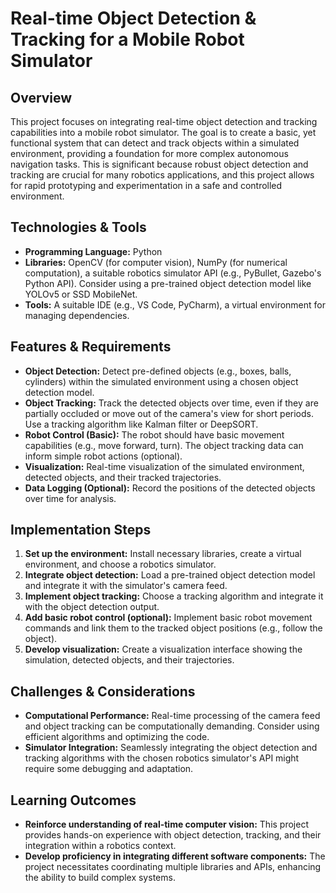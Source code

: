 # Real-time Object Detection & Tracking for a Mobile Robot Simulator

## Overview

This project focuses on integrating real-time object detection and tracking capabilities into a mobile robot simulator.  The goal is to create a basic, yet functional system that can detect and track objects within a simulated environment, providing a foundation for more complex autonomous navigation tasks.  This is significant because robust object detection and tracking are crucial for many robotics applications, and this project allows for rapid prototyping and experimentation in a safe and controlled environment.

## Technologies & Tools

- **Programming Language:** Python
- **Libraries:** OpenCV (for computer vision), NumPy (for numerical computation), a suitable robotics simulator API (e.g., PyBullet, Gazebo's Python API).  Consider using a pre-trained object detection model like YOLOv5 or SSD MobileNet.
- **Tools:**  A suitable IDE (e.g., VS Code, PyCharm),  a virtual environment for managing dependencies.

## Features & Requirements

- **Object Detection:** Detect pre-defined objects (e.g., boxes, balls, cylinders) within the simulated environment using a chosen object detection model.
- **Object Tracking:**  Track the detected objects over time, even if they are partially occluded or move out of the camera's view for short periods. Use a tracking algorithm like Kalman filter or DeepSORT.
- **Robot Control (Basic):**  The robot should have basic movement capabilities (e.g., move forward, turn).  The object tracking data can inform simple robot actions (optional).
- **Visualization:** Real-time visualization of the simulated environment, detected objects, and their tracked trajectories.
- **Data Logging (Optional):**  Record the positions of the detected objects over time for analysis.


## Implementation Steps

1. **Set up the environment:** Install necessary libraries, create a virtual environment, and choose a robotics simulator.
2. **Integrate object detection:** Load a pre-trained object detection model and integrate it with the simulator's camera feed.
3. **Implement object tracking:** Choose a tracking algorithm and integrate it with the object detection output.
4. **Add basic robot control (optional):**  Implement basic robot movement commands and link them to the tracked object positions (e.g., follow the object).
5. **Develop visualization:** Create a visualization interface showing the simulation, detected objects, and their trajectories.

## Challenges & Considerations

- **Computational Performance:** Real-time processing of the camera feed and object tracking can be computationally demanding.  Consider using efficient algorithms and optimizing the code.
- **Simulator Integration:** Seamlessly integrating the object detection and tracking algorithms with the chosen robotics simulator's API might require some debugging and adaptation.


## Learning Outcomes

- **Reinforce understanding of real-time computer vision:**  This project provides hands-on experience with object detection, tracking, and their integration within a robotics context.
- **Develop proficiency in integrating different software components:** The project necessitates coordinating multiple libraries and APIs, enhancing the ability to build complex systems.

